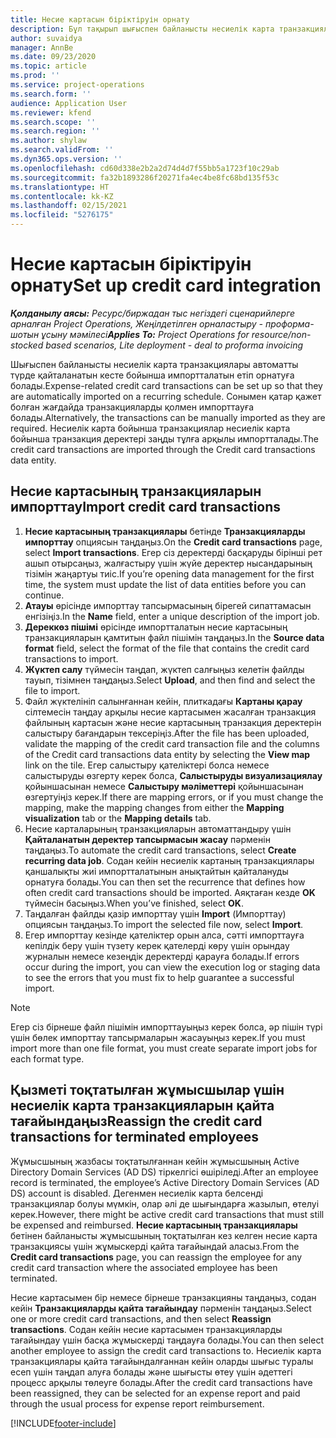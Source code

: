 ```yaml
---
title: Несие картасын біріктіруін орнату
description: Бұл тақырып шығыспен байланысты несиелік карта транзакцияларын қалай импорттау және ұстану туралы түсіндіреді.
author: suvaidya
manager: AnnBe
ms.date: 09/23/2020
ms.topic: article
ms.prod: ''
ms.service: project-operations
ms.search.form: ''
audience: Application User
ms.reviewer: kfend
ms.search.scope: ''
ms.search.region: ''
ms.author: shylaw
ms.search.validFrom: ''
ms.dyn365.ops.version: ''
ms.openlocfilehash: cd60d338e2b2a2d74d4d7f55bb5a1723f10c29ab
ms.sourcegitcommit: fa32b1893286f20271fa4ec4be8fc68bd135f53c
ms.translationtype: HT
ms.contentlocale: kk-KZ
ms.lasthandoff: 02/15/2021
ms.locfileid: "5276175"
---
```

# <a name="set-up-credit-card-integration"></a><span data-ttu-id="bf61d-103">Несие картасын біріктіруін орнату</span><span class="sxs-lookup"><span data-stu-id="bf61d-103">Set up credit card integration</span></span>

<span data-ttu-id="bf61d-104">_**Қолданылу аясы:** Ресурс/биржадан тыс негіздегі сценарийлерге арналған Project Operations, Жеңілдетілген орналастыру - проформа-шотын ұсыну мәмілесі_</span><span class="sxs-lookup"><span data-stu-id="bf61d-104">_**Applies To:** Project Operations for resource/non-stocked based scenarios, Lite deployment - deal to proforma invoicing_</span></span>

<span data-ttu-id="bf61d-105">Шығыспен байланысты несиелік карта транзакциялары автоматты түрде қайталанатын кесте бойынша импортталатын етіп орнатуға болады.</span><span class="sxs-lookup"><span data-stu-id="bf61d-105">Expense-related credit card transactions can be set up so that they are automatically imported on a recurring schedule.</span></span> <span data-ttu-id="bf61d-106">Сонымен қатар қажет болған жағдайда транзакцияларды қолмен импорттауға болады.</span><span class="sxs-lookup"><span data-stu-id="bf61d-106">Alternatively, the transactions can be manually imported as they are required.</span></span> <span data-ttu-id="bf61d-107">Несиелік карта бойынша транзакциялар несиелік карта бойынша транзакция деректері заңды тұлға арқылы импортталады.</span><span class="sxs-lookup"><span data-stu-id="bf61d-107">The credit card transactions are imported through the Credit card transactions data entity.</span></span>

## <a name="import-credit-card-transactions"></a><span data-ttu-id="bf61d-108">Несие картасының транзакцияларын импорттау</span><span class="sxs-lookup"><span data-stu-id="bf61d-108">Import credit card transactions</span></span>

1. <span data-ttu-id="bf61d-109">**Несие картасының транзакциялары** бетінде **Транзакцияларды импорттау** опциясын таңдаңыз.</span><span class="sxs-lookup"><span data-stu-id="bf61d-109">On the **Credit card transactions** page, select **Import transactions**.</span></span> <span data-ttu-id="bf61d-110">Егер сіз деректерді басқаруды бірінші рет ашып отырсаңыз, жалғастыру үшін жүйе деректер нысандарының тізімін жаңартуы тиіс.</span><span class="sxs-lookup"><span data-stu-id="bf61d-110">If you’re opening data management for the first time, the system must update the list of data entities before you can continue.</span></span>
2. <span data-ttu-id="bf61d-111">**Атауы** өрісінде импорттау тапсырмасының бірегей сипаттамасын енгізіңіз.</span><span class="sxs-lookup"><span data-stu-id="bf61d-111">In the **Name** field, enter a unique description of the import job.</span></span>
3. <span data-ttu-id="bf61d-112">**Дереккөз пішімі** өрісінде импортталатын несие картасының транзакцияларын қамтитын файл пішімін таңдаңыз.</span><span class="sxs-lookup"><span data-stu-id="bf61d-112">In the **Source data format** field, select the format of the file that contains the credit card transactions to import.</span></span>
4. <span data-ttu-id="bf61d-113">**Жүктеп салу** түймесін таңдап, жүктеп салғыңыз келетін файлды тауып, тізімнен таңдаңыз.</span><span class="sxs-lookup"><span data-stu-id="bf61d-113">Select **Upload**, and then find and select the file to import.</span></span>
5. <span data-ttu-id="bf61d-114">Файл жүктелініп салынғаннан кейін, плиткадағы **Картаны қарау** сілтемесін таңдау арқылы несие картасымен жасалған транзакция файлының картасын және несие картасының транзакция деректерін салыстыру бағандарын тексеріңіз.</span><span class="sxs-lookup"><span data-stu-id="bf61d-114">After the file has been uploaded, validate the mapping of the credit card transaction file and the columns of the Credit card transactions data entity by selecting the **View map** link on the tile.</span></span> <span data-ttu-id="bf61d-115">Егер салыстыру қателіктері болса немесе салыстыруды өзгерту керек болса, **Салыстыруды визуализациялау** қойыншасынан немесе **Салыстыру мәліметтері** қойыншасынан өзгертуіңіз керек.</span><span class="sxs-lookup"><span data-stu-id="bf61d-115">If there are mapping errors, or if you must change the mapping, make the mapping changes from either the **Mapping visualization** tab or the **Mapping details** tab.</span></span>
6. <span data-ttu-id="bf61d-116">Несие карталарының транзакцияларын автоматтандыру үшін **Қайталанатын деректер тапсырмасын жасау** пәрменін таңдаңыз.</span><span class="sxs-lookup"><span data-stu-id="bf61d-116">To automate the credit card transactions, select **Create recurring data job**.</span></span> <span data-ttu-id="bf61d-117">Содан кейін несиелік картаның транзакциялары қаншалықты жиі импортталатынын анықтайтын қайталануды орнатуға болады.</span><span class="sxs-lookup"><span data-stu-id="bf61d-117">You can then set the recurrence that defines how often credit card transactions should be imported.</span></span> <span data-ttu-id="bf61d-118">Аяқтаған кезде **OK** түймесін басыңыз.</span><span class="sxs-lookup"><span data-stu-id="bf61d-118">When you’ve finished, select **OK**.</span></span>
7. <span data-ttu-id="bf61d-119">Таңдалған файлды қазір импорттау үшін **Import** (Импорттау) опциясын таңдаңыз.</span><span class="sxs-lookup"><span data-stu-id="bf61d-119">To import the selected file now, select **Import**.</span></span>
8. <span data-ttu-id="bf61d-120">Егер импорттау кезінде қателіктер орын алса, сәтті импорттауға кепілдік беру үшін түзету керек қателерді көру үшін орындау журналын немесе кезеңдік деректерді қарауға болады.</span><span class="sxs-lookup"><span data-stu-id="bf61d-120">If errors occur during the import, you can view the execution log or staging data to see the errors that you must fix to help guarantee a successful import.</span></span>

> [!NOTE]
> <span data-ttu-id="bf61d-121">Егер сіз бірнеше файл пішімін импорттауыңыз керек болса, әр пішін түрі үшін бөлек импорттау тапсырмаларын жасауыңыз керек.</span><span class="sxs-lookup"><span data-stu-id="bf61d-121">If you must import more than one file format, you must create separate import jobs for each format type.</span></span>

## <a name="reassign-the-credit-card-transactions-for-terminated-employees"></a><span data-ttu-id="bf61d-122">Қызметі тоқтатылған жұмысшылар үшін несиелік карта транзакцияларын қайта тағайындаңыз</span><span class="sxs-lookup"><span data-stu-id="bf61d-122">Reassign the credit card transactions for terminated employees</span></span>

<span data-ttu-id="bf61d-123">Жұмысшының жазбасы тоқтатылғаннан кейін жұмысшының Active Directory Domain Services (AD DS) тіркелгісі өшіріледі.</span><span class="sxs-lookup"><span data-stu-id="bf61d-123">After an employee record is terminated, the employee’s Active Directory Domain Services (AD DS) account is disabled.</span></span> <span data-ttu-id="bf61d-124">Дегенмен несиелік карта белсенді транзакциялар болуы мүмкін, олар әлі де шығындарға жазылып, өтелуі керек.</span><span class="sxs-lookup"><span data-stu-id="bf61d-124">However, there might be active credit card transactions that must still be expensed and reimbursed.</span></span> <span data-ttu-id="bf61d-125">**Несие картасының транзакциялары** бетінен байланысты жұмысшының тоқтатылған кез келген несие карта транзакциясы үшін жұмыскерді қайта тағайындай аласыз.</span><span class="sxs-lookup"><span data-stu-id="bf61d-125">From the **Credit card transactions** page, you can reassign the employee for any credit card transaction where the associated employee has been terminated.</span></span>

<span data-ttu-id="bf61d-126">Несие картасымен бір немесе бірнеше транзакцияны таңдаңыз, содан кейін **Транзакцияларды қайта тағайындау** пәрменін таңдаңыз.</span><span class="sxs-lookup"><span data-stu-id="bf61d-126">Select one or more credit card transactions, and then select **Reassign transactions**.</span></span> <span data-ttu-id="bf61d-127">Содан кейін несие картасымен транзакцияларды тағайындау үшін басқа жұмыскерді таңдауға болады.</span><span class="sxs-lookup"><span data-stu-id="bf61d-127">You can then select another employee to assign the credit card transactions to.</span></span> <span data-ttu-id="bf61d-128">Несиелік карта транзакциялары қайта тағайындалғаннан кейін оларды шығыс туралы есеп үшін таңдап алуға болады және шығысты өтеу үшін әдеттегі процесс арқылы төлеуге болады.</span><span class="sxs-lookup"><span data-stu-id="bf61d-128">After the credit card transactions have been reassigned, they can be selected for an expense report and paid through the usual process for expense report reimbursement.</span></span>


[!INCLUDE[footer-include](../includes/footer-banner.md)]